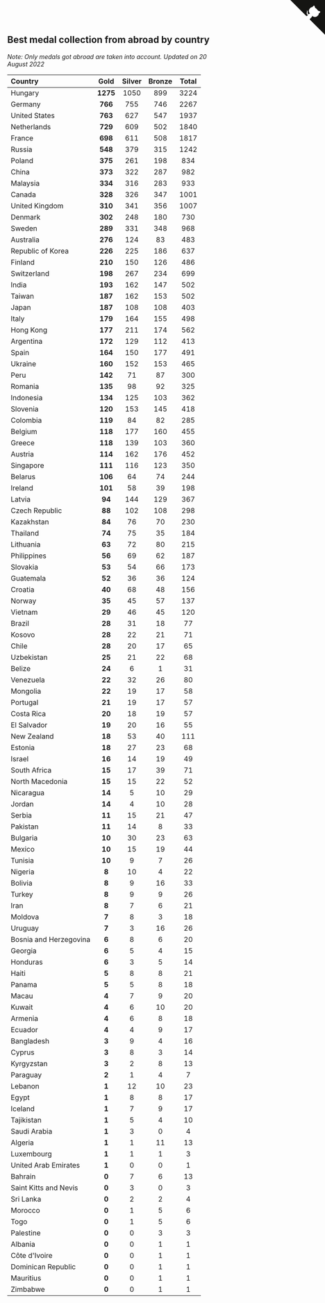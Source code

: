 ## Best medal collection from abroad by country

*Note: Only medals got abroad are taken into account.*
*Updated on 20 August 2022*

| Country | Gold | Silver | Bronze | Total |
| :--- | :--: | :--: | :--: | :--: |
| Hungary | **1275** | 1050 | 899 | 3224 |
| Germany | **766** | 755 | 746 | 2267 |
| United States | **763** | 627 | 547 | 1937 |
| Netherlands | **729** | 609 | 502 | 1840 |
| France | **698** | 611 | 508 | 1817 |
| Russia | **548** | 379 | 315 | 1242 |
| Poland | **375** | 261 | 198 | 834 |
| China | **373** | 322 | 287 | 982 |
| Malaysia | **334** | 316 | 283 | 933 |
| Canada | **328** | 326 | 347 | 1001 |
| United Kingdom | **310** | 341 | 356 | 1007 |
| Denmark | **302** | 248 | 180 | 730 |
| Sweden | **289** | 331 | 348 | 968 |
| Australia | **276** | 124 | 83 | 483 |
| Republic of Korea | **226** | 225 | 186 | 637 |
| Finland | **210** | 150 | 126 | 486 |
| Switzerland | **198** | 267 | 234 | 699 |
| India | **193** | 162 | 147 | 502 |
| Taiwan | **187** | 162 | 153 | 502 |
| Japan | **187** | 108 | 108 | 403 |
| Italy | **179** | 164 | 155 | 498 |
| Hong Kong | **177** | 211 | 174 | 562 |
| Argentina | **172** | 129 | 112 | 413 |
| Spain | **164** | 150 | 177 | 491 |
| Ukraine | **160** | 152 | 153 | 465 |
| Peru | **142** | 71 | 87 | 300 |
| Romania | **135** | 98 | 92 | 325 |
| Indonesia | **134** | 125 | 103 | 362 |
| Slovenia | **120** | 153 | 145 | 418 |
| Colombia | **119** | 84 | 82 | 285 |
| Belgium | **118** | 177 | 160 | 455 |
| Greece | **118** | 139 | 103 | 360 |
| Austria | **114** | 162 | 176 | 452 |
| Singapore | **111** | 116 | 123 | 350 |
| Belarus | **106** | 64 | 74 | 244 |
| Ireland | **101** | 58 | 39 | 198 |
| Latvia | **94** | 144 | 129 | 367 |
| Czech Republic | **88** | 102 | 108 | 298 |
| Kazakhstan | **84** | 76 | 70 | 230 |
| Thailand | **74** | 75 | 35 | 184 |
| Lithuania | **63** | 72 | 80 | 215 |
| Philippines | **56** | 69 | 62 | 187 |
| Slovakia | **53** | 54 | 66 | 173 |
| Guatemala | **52** | 36 | 36 | 124 |
| Croatia | **40** | 68 | 48 | 156 |
| Norway | **35** | 45 | 57 | 137 |
| Vietnam | **29** | 46 | 45 | 120 |
| Brazil | **28** | 31 | 18 | 77 |
| Kosovo | **28** | 22 | 21 | 71 |
| Chile | **28** | 20 | 17 | 65 |
| Uzbekistan | **25** | 21 | 22 | 68 |
| Belize | **24** | 6 | 1 | 31 |
| Venezuela | **22** | 32 | 26 | 80 |
| Mongolia | **22** | 19 | 17 | 58 |
| Portugal | **21** | 19 | 17 | 57 |
| Costa Rica | **20** | 18 | 19 | 57 |
| El Salvador | **19** | 20 | 16 | 55 |
| New Zealand | **18** | 53 | 40 | 111 |
| Estonia | **18** | 27 | 23 | 68 |
| Israel | **16** | 14 | 19 | 49 |
| South Africa | **15** | 17 | 39 | 71 |
| North Macedonia | **15** | 15 | 22 | 52 |
| Nicaragua | **14** | 5 | 10 | 29 |
| Jordan | **14** | 4 | 10 | 28 |
| Serbia | **11** | 15 | 21 | 47 |
| Pakistan | **11** | 14 | 8 | 33 |
| Bulgaria | **10** | 30 | 23 | 63 |
| Mexico | **10** | 15 | 19 | 44 |
| Tunisia | **10** | 9 | 7 | 26 |
| Nigeria | **8** | 10 | 4 | 22 |
| Bolivia | **8** | 9 | 16 | 33 |
| Turkey | **8** | 9 | 9 | 26 |
| Iran | **8** | 7 | 6 | 21 |
| Moldova | **7** | 8 | 3 | 18 |
| Uruguay | **7** | 3 | 16 | 26 |
| Bosnia and Herzegovina | **6** | 8 | 6 | 20 |
| Georgia | **6** | 5 | 4 | 15 |
| Honduras | **6** | 3 | 5 | 14 |
| Haiti | **5** | 8 | 8 | 21 |
| Panama | **5** | 5 | 8 | 18 |
| Macau | **4** | 7 | 9 | 20 |
| Kuwait | **4** | 6 | 10 | 20 |
| Armenia | **4** | 6 | 8 | 18 |
| Ecuador | **4** | 4 | 9 | 17 |
| Bangladesh | **3** | 9 | 4 | 16 |
| Cyprus | **3** | 8 | 3 | 14 |
| Kyrgyzstan | **3** | 2 | 8 | 13 |
| Paraguay | **2** | 1 | 4 | 7 |
| Lebanon | **1** | 12 | 10 | 23 |
| Egypt | **1** | 8 | 8 | 17 |
| Iceland | **1** | 7 | 9 | 17 |
| Tajikistan | **1** | 5 | 4 | 10 |
| Saudi Arabia | **1** | 3 | 0 | 4 |
| Algeria | **1** | 1 | 11 | 13 |
| Luxembourg | **1** | 1 | 1 | 3 |
| United Arab Emirates | **1** | 0 | 0 | 1 |
| Bahrain | **0** | 7 | 6 | 13 |
| Saint Kitts and Nevis | **0** | 3 | 0 | 3 |
| Sri Lanka | **0** | 2 | 2 | 4 |
| Morocco | **0** | 1 | 5 | 6 |
| Togo | **0** | 1 | 5 | 6 |
| Palestine | **0** | 0 | 3 | 3 |
| Albania | **0** | 0 | 1 | 1 |
| Côte d'Ivoire | **0** | 0 | 1 | 1 |
| Dominican Republic | **0** | 0 | 1 | 1 |
| Mauritius | **0** | 0 | 1 | 1 |
| Zimbabwe | **0** | 0 | 1 | 1 |


<a href="https://github.com/jonatanklosko/wca_statistics" class="github-corner" aria-label="View source on Github"><svg width="80" height="80" viewBox="0 0 250 250" style="fill:#151513; color:#fff; position: absolute; top: 0; border: 0; right: 0;" aria-hidden="true"><path d="M0,0 L115,115 L130,115 L142,142 L250,250 L250,0 Z"></path><path d="M128.3,109.0 C113.8,99.7 119.0,89.6 119.0,89.6 C122.0,82.7 120.5,78.6 120.5,78.6 C119.2,72.0 123.4,76.3 123.4,76.3 C127.3,80.9 125.5,87.3 125.5,87.3 C122.9,97.6 130.6,101.9 134.4,103.2" fill="currentColor" style="transform-origin: 130px 106px;" class="octo-arm"></path><path d="M115.0,115.0 C114.9,115.1 118.7,116.5 119.8,115.4 L133.7,101.6 C136.9,99.2 139.9,98.4 142.2,98.6 C133.8,88.0 127.5,74.4 143.8,58.0 C148.5,53.4 154.0,51.2 159.7,51.0 C160.3,49.4 163.2,43.6 171.4,40.1 C171.4,40.1 176.1,42.5 178.8,56.2 C183.1,58.6 187.2,61.8 190.9,65.4 C194.5,69.0 197.7,73.2 200.1,77.6 C213.8,80.2 216.3,84.9 216.3,84.9 C212.7,93.1 206.9,96.0 205.4,96.6 C205.1,102.4 203.0,107.8 198.3,112.5 C181.9,128.9 168.3,122.5 157.7,114.1 C157.9,116.9 156.7,120.9 152.7,124.9 L141.0,136.5 C139.8,137.7 141.6,141.9 141.8,141.8 Z" fill="currentColor" class="octo-body"></path></svg></a><style>.github-corner:hover .octo-arm{animation:octocat-wave 560ms ease-in-out}@keyframes octocat-wave{0%,100%{transform:rotate(0)}20%,60%{transform:rotate(-25deg)}40%,80%{transform:rotate(10deg)}}@media (max-width:500px){.github-corner:hover .octo-arm{animation:none}.github-corner .octo-arm{animation:octocat-wave 560ms ease-in-out}}</style>

